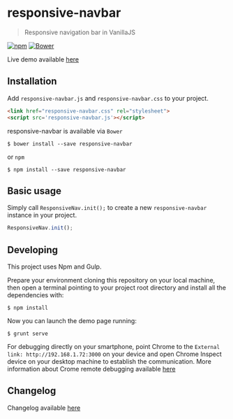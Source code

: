 # responsive-navbar

> Responsive navigation bar in VanillaJS

[![npm](https://img.shields.io/npm/v/responsive-navbar.svg?maxAge=86400)]()
[![Bower](https://img.shields.io/bower/v/responsive-navbar.svg?maxAge=86400)]()

Live demo available [here](http://sonnywebdesign.com/responsive-nav/)

## Installation

Add `responsive-navbar.js` and `responsive-navbar.css` to your project.

```html
<link href="responsive-navbar.css" rel="stylesheet">
<script src='responsive-navbar.js'></script>
```

responsive-navbar is available via `Bower`

```shell
$ bower install --save responsive-navbar
```

or `npm`

```shell
$ npm install --save responsive-navbar
```

## Basic usage

Simply call `ResponsiveNav.init();` to create a new `responsive-navbar`
instance in your project.

```js
ResponsiveNav.init();
```

## Developing

This project uses Npm and Gulp.

Prepare your environment cloning this repository on your local machine,
then open a terminal pointing to your project root directory and install
all the dependencies with:

```shell
$ npm install
```

Now you can launch the demo page running:

```shell
$ grunt serve
```

For debugging directly on your smartphone, point Chrome to the
`External link: http://192.168.1.72:3000` on your device and open Chrome
Inspect device on your desktop machine to establish the communication.
More information about Crome remote debugging available [here](https://developers.google.com/chrome-developer-tools/docs/remote-debugging)

## Changelog

Changelog available [here](https://github.com/andreasonny83/responsive-navbar/blob/master/CHANGELOG.md)

